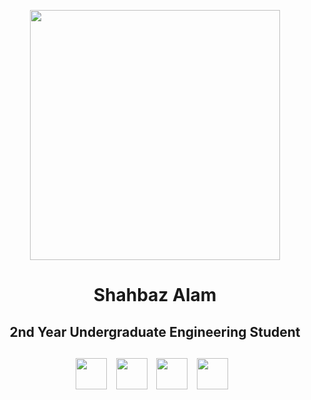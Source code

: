<p align="center">
<img src="/intro/img/Shahbaz.jpg" height="400">

<h1 align="center">Shahbaz Alam</h1>

<h2 align="center">2nd Year Undergraduate Engineering Student<h2>

<p align='center'>
  <a href="mailto:shahbazalam3008@gmail.com"><img height="50" src="/intro/img/gmail.png?raw=true"></a>&nbsp;&nbsp;
  <a href="https://www.linkedin.com/in/shahbaz-alam-494b381a6/"><img height="50" src="/intro/img/linkedin.png?raw=true"></a>&nbsp;&nbsp;
  <a href="https://twitter.com/Shahbaz12268097/"><img height="50" src="/intro/img/twitter.png?raw=true"></a>&nbsp;&nbsp;
  <a href="https://shahbazalam07.github.io/Shahbaz-My-Portfolio/"><img height="50" src="img/website.png?raw=true"></a>&nbsp;&nbsp;
</p>
</p>
